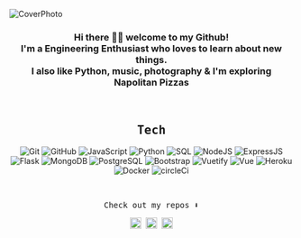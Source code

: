 <!--👨‍💻💪🏼📚🌱👯🤔💬 📫😄⚡😉🔭-->

![CoverPhoto](https://i.ibb.co/z40rKK4/Cover.png)

<div align="center"size='20px'><h3> Hi there 👋🏾 welcome to my Github! <br> I'm a Engineering Enthusiast who loves to learn about new things. <br> I also like Python, music, photography & I'm exploring Napolitan Pizzas <br> </h3></div>

<!-- https://giphy.com/stickers/jpmorgan-tech-coding-jpmc-YPUh8SkoYuurwwV4bz -->
<!-- https://media2.giphy.com/media/QssGEmpkyEOhBCb7e1/giphy.gif?cid=ecf05e47a0n3gi1bfqntqmob8g9aid1oyj2wr3ds3mg700bl&rid=giphy.gif -->

<br>

<div align="center">
 <samp>
  <h2> Tech </h2>
 </samp>

 ![Git](https://img.shields.io/badge/git%20-%23F05033.svg?&style=flat&logo=git&logoColor=white)
 ![GitHub](https://img.shields.io/badge/-GitHub-181717?style=flat&logo=github)
 ![JavaScript](https://img.shields.io/badge/JavaScript-F7DF1E?style=flat&logo=javascript&logoColor=black)
 ![Python](https://img.shields.io/badge/-Python-000?style=flat&logo=python)
 ![SQL](https://img.shields.io/badge/-SQL-000?style=flat&logo=Oracle&logoColor=red)
 ![NodeJS](https://img.shields.io/badge/Node.js-43853D?style=flat&logo=node.js&logoColor=white)
 ![ExpressJS](https://img.shields.io/badge/Express.js-404D59?style=flat&logo=Express&logoColor=white)
 ![Flask](https://img.shields.io/badge/Flask-FEFEFE?style=flate&logo=flask&logoColor=black)
 ![MongoDB](https://img.shields.io/badge/MongoDB-4EA94B?style=flat&logo=mongodb&logoColor=white)
 ![PostgreSQL](https://img.shields.io/badge/-PostgreSQL-21759B?style=flat&logo=PostgreSQL&logoColor=white)
 ![Bootstrap](https://img.shields.io/badge/-Bootstrap-563D7C?style=flat&logo=bootstrap&logoColor=white)
 ![Vuetify](https://img.shields.io/badge/-Vuetify-1867C0?style=flat&logo=Vuetify&logoColor=Black)
 ![Vue](https://img.shields.io/badge/-Vue.js-000000?style=flat&logo=Vue.js&logoColor=Black)
 ![Heroku](https://img.shields.io/badge/-Heroku-430098?style=flat&logo=heroku)
 ![Docker](https://img.shields.io/badge/docker%20-%230db7ed.svg?&style=flat&logo=docker&logoColor=white)
 ![circleCi](https://img.shields.io/badge/-CirleCi-343434?style=flat&logo=CircleCI)
</div>

<br>

<p align="center">
 <samp>
 Check out my repos ⬇️  
 </samp>
</p>

<p align="center"><samp>
    <a href="https://linkedin.com/in/yarivga" target="_blank"><img align="center" src="https://cdn.jsdelivr.net/npm/simple-icons@3.0.1/icons/linkedin.svg" alt="yarivga" height="20" width="20" /></a>
    <a href="https://stackoverflow.com/users/10566900/yariv-g" target="_blank"><img align="center" src="https://cdn.jsdelivr.net/npm/simple-icons@3.0.1/icons/stackoverflow.svg" alt="yariv1052" height="20" width="20" /></a>
    <a href="https://instagram.com/yariv1052" target="_blank"><img align="center" src="https://cdn.jsdelivr.net/npm/simple-icons@3.0.1/icons/instagram.svg" alt="yariv1052" height="20" width="20" /></a>
  </samp>
</p>
